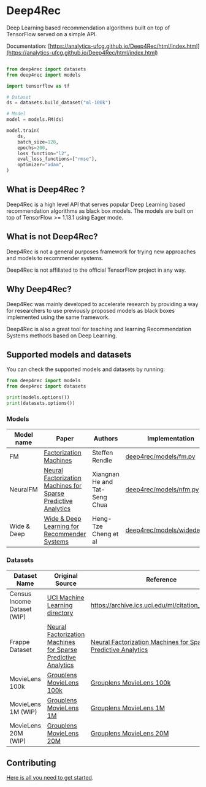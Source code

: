 # Deep4Rec

Deep Learning based recommendation algorithms built on top of TensorFlow served on a simple API.

Documentation: [https://analytics-ufcg.github.io/Deep4Rec/html/index.html](https://analytics-ufcg.github.io/Deep4Rec/html/index.html)

```python

from deep4rec import datasets
from deep4rec import models

import tensorflow as tf

# Dataset
ds = datasets.build_dataset("ml-100k")

# Model
model = models.FM(ds)

model.train(
    ds,
    batch_size=128,
    epochs=200,
    loss_function="l2",
    eval_loss_functions=["rmse"],
    optimizer="adam",
)
```

## What is Deep4Rec ?

Deep4Rec is a high level API that serves popular Deep Learning based recommendation algorithms as black box models. The models are built on top of TensorFlow >= 1.13.1 using Eager mode.

## What is not Deep4Rec?

Deep4Rec is not a general purposes framework for trying new approaches and models to recommender systems.

Deep4Rec is not affiliated to the official TensorFlow project in any way.

## Why Deep4Rec?

Deep4Rec was mainly developed to accelerate research by providing a way for researchers to use previously proposed models as black boxes implemented using the same framework.

Deep4Rec is also a great tool for teaching and learning Recommendation Systems methods based on Deep Learning.

## Supported models and datasets

You can check the supported models and datasets by running:

```python
from deep4rec import models
from deep4rec import datasets

print(models.options())
print(datasets.options())
```

### Models

| Model name  | Paper                                                                                                                        | Authors                       | Implementation                                             | Example                                                                  |
|-------------|------------------------------------------------------------------------------------------------------------------------------|-------------------------------|------------------------------------------------------------|------------------------------------------------------------------------------|
| FM          | [Factorization Machines](https://www.csie.ntu.edu.tw/~b97053/paper/Rendle2010FM.pdf)                                         | Steffen Rendle                | [deep4rec/models/fm.py](deep4rec/models/fm.py)             | [examples/frappe_fm.py](examples/frappe_fm.py)                               |
| NeuralFM    | [Neural Factorization Machines for Sparse Predictive Analytics](http://www.comp.nus.edu.sg/~xiangnan/papers/sigir17-nfm.pdf) | Xiangnan He and Tat-Seng Chua | [deep4rec/models/nfm.py](deep4rec/models/nfm.py)           | [examples/frappe_nfm.py](examples/frappe_nfm.py)                             |
| Wide & Deep | [Wide & Deep Learning for Recommender Systems](https://arxiv.org/abs/1606.07792)                                             | Heng-Tze Cheng et al          | [deep4rec/models/widedeep.py](deep4rec/models/widedeep.py) | [examples/census_dataset_wide_deep.py](examples/census_dataset_wide_deep.py) |

### Datasets

| Dataset Name          | Original Source                                                                                                              | Reference                                                                                                                    | Implementation                                           | Use example                                                                  |
|-----------------------|------------------------------------------------------------------------------------------------------------------------------|------------------------------------------------------------------------------------------------------------------------------|----------------------------------------------------------|------------------------------------------------------------------------------|
| Census Income Dataset (WIP) | [UCI Machine Learning directory](https://archive.ics.uci.edu/ml/machine-learning-databases/adult)                            | https://archive.ics.uci.edu/ml/citation_policy.html                                                                          | [deep4rec/dataset/census.py](deep4rec/dataset/census.py) | [examples/census_dataset_wide_deep.py](examples/census_dataset_wide_deep.py) |
| Frappe Dataset        | [Neural Factorization Machines for Sparse Predictive Analytics](http://www.comp.nus.edu.sg/~xiangnan/papers/sigir17-nfm.pdf) | [Neural Factorization Machines for Sparse Predictive Analytics](http://www.comp.nus.edu.sg/~xiangnan/papers/sigir17-nfm.pdf) | [deep4rec/dataset/frappe.py](deep4rec/dataset/frappe.py) | [examples/frappe_nfm.py](examples/frappe_nfm.py)                             |
| MovieLens 100k        | [Grouplens MovieLens 100k](https://grouplens.org/datasets/movielens/100k/)                                                   | [Grouplens MovieLens 100k ]( https://grouplens.org/datasets/movielens/100k/)                                                | [deep4rec/dataset/ml100k.py](deep4rec/dataset/ml100k.py) | [examples/ml_100k_fm.py](examples/ml_100k_fm.py)                              |
| MovieLens 1M (WIP)          | [Grouplens MovieLens 1M](https://grouplens.org/datasets/movielens/1m/)                                                       | [Grouplens MovieLens 1M](https://grouplens.org/datasets/movielens/1m/)                                                       | [deep4rec/dataset/ml.py](deep4rec/dataset/ml.py)        | [examples/ml_1m_wide_deep.py](examples/ml_1m_wide_deep.py)                  |
| MovieLens 20M (WIP)         | [Grouplens MovieLens 20M](https://grouplens.org/datasets/movielens/20m/)                                                     | [Grouplens MovieLens 20M](https://grouplens.org/datasets/movielens/20m/)                                                     | [deep4rec/dataset/ml.py](deep4rec/dataset/ml.py)       |                                                                              |



## Contributing

[Here is all you need to get started](CONTRIBUTE.md).
